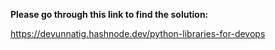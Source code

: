 **Please go through this link to find the solution:**

https://devunnatig.hashnode.dev/python-libraries-for-devops
